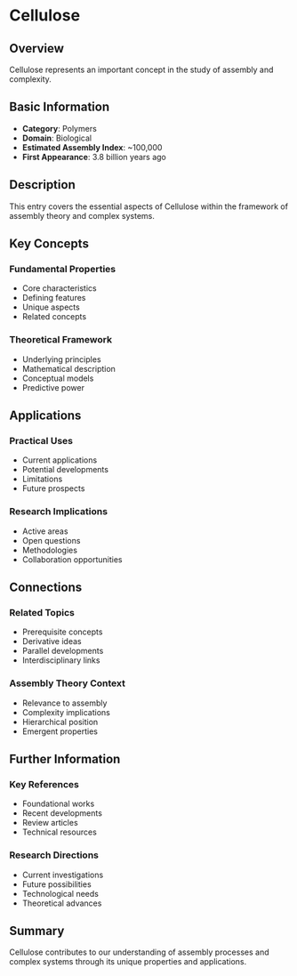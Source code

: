 # Cellulose

## Overview

Cellulose represents an important concept in the study of assembly and complexity.

## Basic Information

- **Category**: Polymers
- **Domain**: Biological
- **Estimated Assembly Index**: ~100,000
- **First Appearance**: 3.8 billion years ago

## Description

This entry covers the essential aspects of Cellulose within the framework of assembly theory and complex systems.

## Key Concepts

### Fundamental Properties
- Core characteristics
- Defining features
- Unique aspects
- Related concepts

### Theoretical Framework
- Underlying principles
- Mathematical description
- Conceptual models
- Predictive power

## Applications

### Practical Uses
- Current applications
- Potential developments
- Limitations
- Future prospects

### Research Implications
- Active areas
- Open questions
- Methodologies
- Collaboration opportunities

## Connections

### Related Topics
- Prerequisite concepts
- Derivative ideas
- Parallel developments
- Interdisciplinary links

### Assembly Theory Context
- Relevance to assembly
- Complexity implications
- Hierarchical position
- Emergent properties

## Further Information

### Key References
- Foundational works
- Recent developments
- Review articles
- Technical resources

### Research Directions
- Current investigations
- Future possibilities
- Technological needs
- Theoretical advances

## Summary

Cellulose contributes to our understanding of assembly processes and complex systems through its unique properties and applications.
